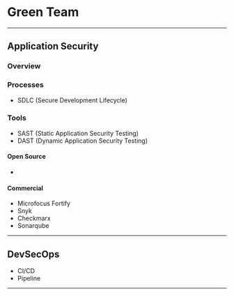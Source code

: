 
# Green Team 
***
## Application Security
### Overview


### Processes
- SDLC (Secure Development Lifecycle) 

### Tools
- SAST (Static Application Security Testing)
- DAST (Dynamic Application Security Testing) 

#### Open Source
- 

#### Commercial
- Microfocus Fortify
- Snyk
- Checkmarx
- Sonarqube

***
## DevSecOps
- CI/CD
- Pipeline

***
